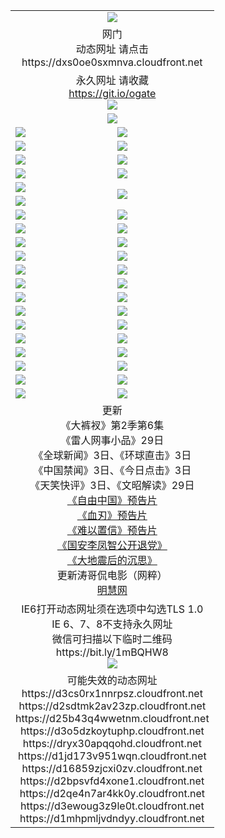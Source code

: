 ﻿<table>
  <tr></tr>
  <tr><td colspan=2 align=center><img src="https://cloud.githubusercontent.com/assets/11880933/13434984/f430fae2-e012-11e5-814f-c2df1e82b247.jpg" /></td></tr>
  <tr><td colspan=2 align=center>网门<br>动态网址 请点击
<br>https://dxs0oe0sxmnva.cloudfront.net
    </td>
  </tr>
  <tr>
    <td colspan=2 align=center>永久网址 请收藏<br/><a href="https://git.io/ogate" target="_blank">https://git.io/ogate</a><br/><a href="https://dxs0oe0sxmnva.cloudfront.net/Up/0WMGDL2.png" target="_blank"><img src="https://dxs0oe0sxmnva.cloudfront.net/Up/0WMGD2.png"/></a></td>
    <!--td align=center>临时网址 微信用<br/><a href="https://bit.ly/1mBQHW8" target="_blank">https://bit.ly/1mBQHW8</a><br/><a href="https://dxs0oe0sxmnva.cloudfront.net/Up/0WMGDL3.png" target="_blank"><img src="https://dxs0oe0sxmnva.cloudfront.net/Up/0WMGD3.png"/></a></td-->
  </tr>
  <tr>
    <td colspan=2 align=center><a href="https://dxs0oe0sxmnva.cloudfront.net/ogUP.aspx?name=0oGate.apk" target="_blank"><img src="https://dxs0oe0sxmnva.cloudfront.net/Up/0WMAZ.jpg" /></a></td>
  </tr>
  <tr>
    <td><a href="https://dxs0oe0sxmnva.cloudfront.net/ogNice.aspx" target="_blank"><img src="https://dxs0oe0sxmnva.cloudfront.net/Up/0WCYY.jpg" /></a></td>
    <td><a href="https://dxs0oe0sxmnva.cloudfront.net/onCO.aspx?ob=600%E4%BA%8B%E7%89%A9&op=%E5%A2%9E%E5%88%A0%E6%94%B9&args=WH1~%23%E7%B1%BB%E5%9E%8B6%E6%96%B0%E9%97%BB%7c%23%E7%B1%BB%E5%9E%8B6%E8%AF%84%E8%AE%BA&mode=" target="_blank"><img src="https://dxs0oe0sxmnva.cloudfront.net/Up/0WZTT.jpg" /></a></td> 
  </tr>
  <tr>
    <td><a href="https://dxs0oe0sxmnva.cloudfront.net/ogDY.aspx" target="_blank"><img src="https://dxs0oe0sxmnva.cloudfront.net/Up/0FK.jpg" /></a></td>
    <td><a href="https://dxs0oe0sxmnva.cloudfront.net/ogST.aspx" target="_blank"><img src="https://dxs0oe0sxmnva.cloudfront.net/Up/0ST.jpg" /></a></td> 
  </tr>
  <tr>
    <!--td rowspan=2><a href="https://dxs0oe0sxmnva.cloudfront.net/ogUP.aspx?name=WJ.mp4&count=T:1,480P:1" target="_blank"><img src="https://dxs0oe0sxmnva.cloudfront.net/Up/WJ.jpg" /></a></td-->
    <td><a href="https://dxs0oe0sxmnva.cloudfront.net/ogUP.aspx?name=11DKC.mp4&count=T:2,2:6,1:16" target="_blank"><img src="https://dxs0oe0sxmnva.cloudfront.net/Up/11DKC.jpg" /></a></td> 
    <td><div><a href="https://dxs0oe0sxmnva.cloudfront.net/ogUP.aspx?name=LRWS.mp4&count=7B:8,6B:44,5A:10,5B:35,4A:14,4B:19,3A:10,3B:26,2A:16,2B:21,1A:23,1B:29&current=7B:8" target="_blank"><img src="https://dxs0oe0sxmnva.cloudfront.net/Up/LRWS.jpg" /></a></td>
   </tr>
  <tr>
    <td><a href="https://dxs0oe0sxmnva.cloudfront.net/ogUP.aspx?name=LRSH.mp4&count=W:13,2:10" target="_blank"><img src="https://dxs0oe0sxmnva.cloudfront.net/Up/LRSH.jpg" /></a></td>
    <td><a href="https://dxs0oe0sxmnva.cloudfront.net/ogNiceVedio.aspx" target="_blank"><img src="https://dxs0oe0sxmnva.cloudfront.net/Up/TGKDY.jpg" /></a></td>
  </tr>
  <tr>
    <td><a href="https://dxs0oe0sxmnva.cloudfront.net/ogUP.aspx?name=JQR.mp4&count=2" target="_blank"><img src="https://dxs0oe0sxmnva.cloudfront.net/Up/JQR.jpg" /></a></td>   
    <td rowspan=2><a href="https://dxs0oe0sxmnva.cloudfront.net/ogUP.aspx?name=JP.mp4&count=9" target="_blank"><img src="https://dxs0oe0sxmnva.cloudfront.net/Up/JP.jpg" /></td>
  </tr>
  <tr>
    <td><a href="https://dxs0oe0sxmnva.cloudfront.net/ogUP.aspx?name=WH.mp4" target="_blank"><img src="https://dxs0oe0sxmnva.cloudfront.net/Up/WH.jpg" /></a></td>
  </tr>
  <tr>
    <td><a href="https://dxs0oe0sxmnva.cloudfront.net/ogUP.aspx?name=SSZJ.mp4&count=SP:6,480P:8" target="_blank"><img src="https://dxs0oe0sxmnva.cloudfront.net/Up/SSZJ.jpg" /></a></td>
    <td><a href="https://dxs0oe0sxmnva.cloudfront.net/ogUP.aspx?name=ZY.mp4&count=2015:16" target="_blank"><img src="https://dxs0oe0sxmnva.cloudfront.net/Up/ZY.jpg" /></a</td>
  </tr>
  <tr>
    <td><a href="https://dxs0oe0sxmnva.cloudfront.net/ogUP.aspx?name=XTFY.mp4&count=B:2,A:24" target="_blank"><img src="https://dxs0oe0sxmnva.cloudfront.net/Up/XTFY.jpg" /></a></td>
    <td><a href="https://dxs0oe0sxmnva.cloudfront.net/ogUP.aspx?name=1XQK.mp4&count=13" target="_blank"><img src="https://dxs0oe0sxmnva.cloudfront.net/Up/1XQK.jpg" /></a</td>
  </tr>
  <tr>
    <td><a href="https://dxs0oe0sxmnva.cloudfront.net/ogUP.aspx?name=1LYF.mp4&count=2" target="_blank"><img src="https://dxs0oe0sxmnva.cloudfront.net/Up/1LYF0.jpg" /></a></td>
    <td><a href="https://dxs0oe0sxmnva.cloudfront.net/ogUP.aspx?name=1ZGC.mp4&count=6" target="_blank"><img src="https://dxs0oe0sxmnva.cloudfront.net/Up/1ZGC0.jpg" /></a></td>
  </tr>
  <tr>
    <td><a href="https://dxs0oe0sxmnva.cloudfront.net/ogUP.aspx?name=1ZKM.mp4&count=3&current=3" target="_blank"><img src="https://dxs0oe0sxmnva.cloudfront.net/Up/1ZKM0.jpg" /></a></td>  
    <td><a href="https://dxs0oe0sxmnva.cloudfront.net/ogUP.aspx?name=1WWY.mp4&count=6&current=6" target="_blank"><img src="https://dxs0oe0sxmnva.cloudfront.net/Up/1WWY0.jpg" /></a></td>
  </tr>
  <tr>
    <td><a href="https://dxs0oe0sxmnva.cloudfront.net/ogUP.aspx?name=10JGY.mp4&count=3" target="_blank"><img src="https://dxs0oe0sxmnva.cloudfront.net/Up/10JGY0.jpg" /></a></td>
    <td><a href="https://dxs0oe0sxmnva.cloudfront.net/ogUP.aspx?name=10CYS.mp4&count=2" target="_blank"><img src="https://dxs0oe0sxmnva.cloudfront.net/Up/10CYS0.jpg" /></a></td>
  </tr>
  <tr>
    <td><a href="https://dxs0oe0sxmnva.cloudfront.net/ogUP.aspx?name=4SQQ.mp4&count=201603:3,201602:20,201601:21&current=201603:2" target="_blank"><img src="https://dxs0oe0sxmnva.cloudfront.net/Up/4SQQ0.jpg"/></a></td>
    <td><a href="https://dxs0oe0sxmnva.cloudfront.net/ogUP.aspx?name=4SHQ.mp4&count=201603:3,201602:27,201601:28&current=201603:3" target="_blank"><img src="https://dxs0oe0sxmnva.cloudfront.net/Up/4SHQ0.jpg"/></a></td>
  </tr>
  <tr>
    <td><a href="https://dxs0oe0sxmnva.cloudfront.net/ogUP.aspx?name=4SZG.mp4&count=201603:3,201602:21,201601:23&current=201603:2" target="_blank"><img src="https://dxs0oe0sxmnva.cloudfront.net/Up/4SZG0.jpg"/></a></td>
    <td><a href="https://dxs0oe0sxmnva.cloudfront.net/ogUP.aspx?name=4SDJ.mp4&count=201603A:3,201603B:3,201602A:24,201602B:7,201601A:48,201601B:6&current=201603A:2" target="_blank"><img src="https://dxs0oe0sxmnva.cloudfront.net/Up/4SDJ0.jpg"/></a></td>
  </tr>
  <tr>
    <td><a href="https://dxs0oe0sxmnva.cloudfront.net/ogUP.aspx?name=4CTX.mp4&count=201602:4,201601:4&current=201602:4" target="_blank"><img src="https://dxs0oe0sxmnva.cloudfront.net/Up/4CTX0.jpg"/></a></td>
    <td><a href="https://dxs0oe0sxmnva.cloudfront.net/ogUP.aspx?name=4CWZ.mp4&count=201602:4,201601:4&current=201602:4" target="_blank"><img src="https://dxs0oe0sxmnva.cloudfront.net/Up/4CWZ0.jpg"/></a></td>
  </tr>
  <tr>
    <td><a href="https://dxs0oe0sxmnva.cloudfront.net/onUP.aspx?name=https://dwsfx5awq5vcc.cloudfront.net/" target="_blank"><img src="https://dxs0oe0sxmnva.cloudfront.net/Up/0DTW.jpg"/></a></td>
    <td><a href="https://dxs0oe0sxmnva.cloudfront.net/onUP.aspx?name=https://d240ns8up8earz.cloudfront.net/acenter/" target="_blank"><img src="https://dxs0oe0sxmnva.cloudfront.net/Up/0TDW.jpg" /></a></td>
  </tr>
  <tr>
    <td><a href="https://dxs0oe0sxmnva.cloudfront.net/onUP.aspx?name=https://d4508d6vomz2p.cloudfront.net/gb/nsc413.htm" target="_blank"><img src="https://dxs0oe0sxmnva.cloudfront.net/Up/0DJY.jpg" /></a></td>
    <td><a href="https://dxs0oe0sxmnva.cloudfront.net/onUP.aspx?name=https://d3bxwq7vzudb5l.cloudfront.net/xtr/gb/prog204.html" target="_blank"><img src="https://dxs0oe0sxmnva.cloudfront.net/Up/0XTR.jpg" /></a></td>
  </tr>
  <tr>
    <td><a href="https://dxs0oe0sxmnva.cloudfront.net/onUP.aspx?name=https://d3aj00iefsmfgc.cloudfront.net/" target="_blank"><img src="https://dxs0oe0sxmnva.cloudfront.net/Up/0MHW.jpg" /></a></td>
    <td><a href="https://dxs0oe0sxmnva.cloudfront.net/onUP.aspx?name=https://d1lcj91uv80klr.cloudfront.net/" target="_blank"><img src="https://dxs0oe0sxmnva.cloudfront.net/Up/0ZJW.jpg" /></a></td>
  </tr>
  <tr>
    <td><a href="https://dxs0oe0sxmnva.cloudfront.net/ogUP.aspx?name=0FG.zip" target="_blank"><img src="https://dxs0oe0sxmnva.cloudfront.net/Up/0FG.jpg" /></a></td>
    <td><a href="https://dxs0oe0sxmnva.cloudfront.net/ogUP.aspx?name=0FGA.apk" target="_blank"><img src="https://dxs0oe0sxmnva.cloudfront.net/Up/0FGA.jpg" /></a></td>
  </tr>
  <tr>
    <td><a href="https://dxs0oe0sxmnva.cloudfront.net/ogUP.aspx?name=0U.zip" target="_blank"><img src="https://dxs0oe0sxmnva.cloudfront.net/Up/0U.jpg" /></a></td>
    <td><a href="https://dxs0oe0sxmnva.cloudfront.net/ogUP.aspx?name=0UA.apk" target="_blank"><img src="https://dxs0oe0sxmnva.cloudfront.net/Up/0UA.jpg" /></a></td>
  </tr>
  <tr>
    <td><a href="https://dxs0oe0sxmnva.cloudfront.net/ogUP.aspx?name=0iPPOTV.zip" target="_blank"><img src="https://dxs0oe0sxmnva.cloudfront.net/Up/0iPPOTV.jpg" /></a></td>
    <td><a href="https://dxs0oe0sxmnva.cloudfront.net/ogUP.aspx?name=0iNTD.apk" target="_blank"><img src="https://dxs0oe0sxmnva.cloudfront.net/Up/0iNTD.jpg" /></a></td>
  </tr>
  <tr>
    <td colspan=2 align=center>更新<br>
      《大裤衩》第2季第6集<br>
      《雷人网事小品》29日<br>
      《全球新闻》3日、《环球直击》3日<br>
      《中国禁闻》3日、《今日点击》3日<br>
      《天笑快评》3日、《文昭解读》29日<br>
      <a href="https://dxs0oe0sxmnva.cloudfront.net/ogUP.aspx?name=11ZYZG0.mp4" target="_blank">《自由中国》预告片</a><br>
      <a href="https://dxs0oe0sxmnva.cloudfront.net/ogUP.aspx?name=11XR.mp4" target="_blank">《血刃》预告片</a><br>
      <a href="https://dxs0oe0sxmnva.cloudfront.net/ogUP.aspx?name=11NYZX.mp4&count=2" target="_blank">《难以置信》预告片</a><br>
      <a href="https://dxs0oe0sxmnva.cloudfront.net/ogUP.aspx?name=4LFZ.mp4" target="_blank">《国安李凤智公开退党》</a><br>
      <a href="https://dxs0oe0sxmnva.cloudfront.net/ogUP.aspx?name=4DDZHDCS.mp4" target="_blank">《大地震后的沉思》</a><br>
      更新涛哥侃电影（网粹）<br>
      <a href="https://dxs0oe0sxmnva.cloudfront.net/onUP.aspx?name=https://www.minghui.org/" target="_blank">明慧网</a></td>
    </td>
  </tr>
  <tr>
    <td colspan=2 align=center>IE6打开动态网址须在选项中勾选TLS 1.0<br/>IE 6、7、8不支持永久网址<br/>
      微信可扫描以下临时二维码<br/>https://bit.ly/1mBQHW8<br/><a href="https://dxs0oe0sxmnva.cloudfront.net/Up/0WMGDL3.png" target="_blank"><img src="https://dxs0oe0sxmnva.cloudfront.net/Up/0WMGD3.png"/></a><br>
  </tr>
  <tr>
    <td colspan=2 align=center>可能失效的动态网址
<br>https://d3cs0rx1nnrpsz.cloudfront.net
<br>https://d2sdtmk2av23zp.cloudfront.net
<br>https://d25b43q4wwetnm.cloudfront.net
<br>https://d3o5dzkoytuphp.cloudfront.net
<br>https://dryx30apqqohd.cloudfront.net
<br>https://d1jd173v951wqn.cloudfront.net
<br>https://d16859zjcxi0zv.cloudfront.net
<br>https://d2bpsvfd4xone1.cloudfront.net
<br>https://d2qe4n7ar4kk0y.cloudfront.net
<br>https://d3ewoug3z9le0t.cloudfront.net
<br>https://d1mhpmljvdndyy.cloudfront.net
    </td>
  </tr>
</table>
